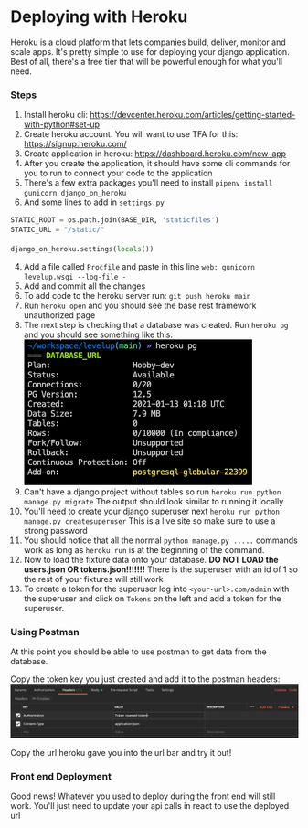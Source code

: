 # Deploying with Heroku
Heroku is a cloud platform that lets companies build, deliver, monitor and scale apps. It's pretty simple to use for deploying your django application. Best of all, there's a free tier that will be powerful enough for what you'll need.

### Steps
1. Install heroku cli: https://devcenter.heroku.com/articles/getting-started-with-python#set-up
1. Create heroku account. You will want to use TFA for this: https://signup.heroku.com/
2. Create application in heroku: https://dashboard.heroku.com/new-app
3. After you create the application, it should have some cli commands for you to run to connect your code to the application
4. There's a few extra packages you'll need to install `pipenv install gunicorn django_on_heroku`
5. And some lines to add in `settings.py`
```py 
STATIC_ROOT = os.path.join(BASE_DIR, 'staticfiles')
STATIC_URL = "/static/"

django_on_heroku.settings(locals())
```
4. Add a file called `Procfile` and paste in this line `web: gunicorn levelup.wsgi --log-file -`
1. Add and commit all the changes
1. To add code to the heroku server run: `git push heroku main`
1. Run `heroku open` and you should see the base rest framework unauthorized page
1. The next step is checking that a database was created. Run `heroku pg` and you should see something like this: 
![heroku pg output](./images/heroku_pg_output.png)
1. Can't have a django project without tables so run `heroku run python manage.py migrate` The output should look similar to running it locally
1. You'll need to create your django superuser next `heroku run python manage.py createsuperuser` This is a live site so make sure to use a strong password
1. You should notice that all the normal `python manage.py .....` commands work as long as `heroku run` is at the beginning of the command. 
1. Now to load the fixture data onto your database. **DO NOT LOAD the users.json OR tokens.json!!!!!!!** There is the superuser with an id of 1 so the rest of your fixtures will still work
1. To create a token for the superuser log into `<your-url>.com/admin` with the superuser and click on `Tokens` on the left and add a token for the superuser.

### Using Postman

At this point you should be able to use postman to get data from the database. 

Copy the token key you just created and add it to the postman headers:
![postman example headers](./images/postman_ex.png)

Copy the url heroku gave you into the url bar and try it out!


### Front end Deployment
Good news! Whatever you used to deploy during the front end will still work. You'll just need to update your api calls in react to use the deployed url 
